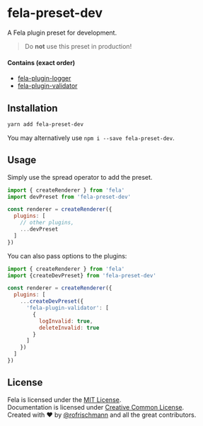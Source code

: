# fela-preset-dev

A Fela plugin preset for development.

> Do **not** use this preset in production!

#### Contains (exact order)
* [fela-plugin-logger](../fela-plugin-logger/)
* [fela-plugin-validator](../fela-plugin-validator/)


## Installation
```sh
yarn add fela-preset-dev
```
You may alternatively use `npm i --save fela-preset-dev`.


## Usage
Simply use the spread operator to add the preset.

```javascript
import { createRenderer } from 'fela'
import devPreset from 'fela-preset-dev'

const renderer = createRenderer({
  plugins: [
    // other plugins,
    ...devPreset
  ]
})
```

You can also pass options to the plugins:
```javascript
import { createRenderer } from 'fela'
import {createDevPreset} from 'fela-preset-dev'

const renderer = createRenderer({
  plugins: [
    ...createDevPreset({
      'fela-plugin-validator': [
        {
          logInvalid: true,
          deleteInvalid: true
        }
      ]
    })
  ]
})
```

## License
Fela is licensed under the [MIT License](http://opensource.org/licenses/MIT).<br>
Documentation is licensed under [Creative Common License](http://creativecommons.org/licenses/by/4.0/).<br>
Created with ♥ by [@rofrischmann](http://rofrischmann.de) and all the great contributors.
